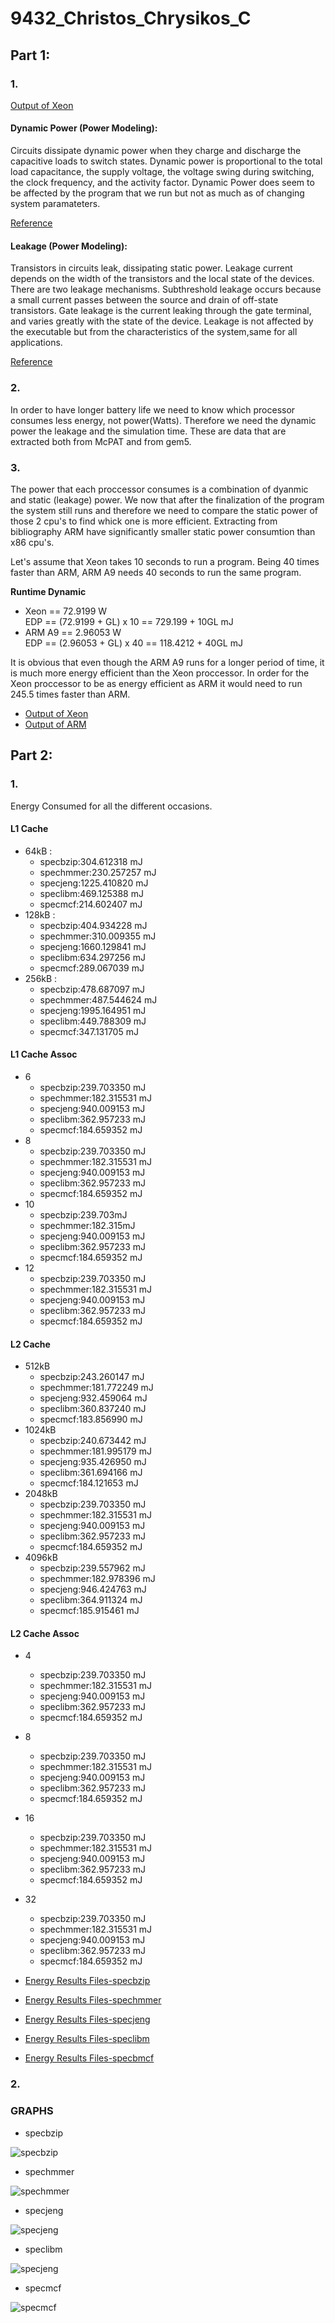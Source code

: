 # 9432_Christos_Chrysikos_C


## Part 1:

### 1.
[Output of Xeon](https://github.com/christos99/9432_Christos_Chrysikos_C/blob/main/Output%20Files/Xeon.txt)

#### Dynamic Power (Power Modeling):  
Circuits dissipate dynamic power when they charge and discharge the capacitive loads to switch states. Dynamic power is proportional to the total load capacitance, the supply voltage, the voltage swing during switching, the clock frequency, and the activity factor. Dynamic Power does  seem to be affected by the program that we run but not as much as of changing system paramateters.

[Reference](https://www.hpl.hp.com/research/mcpat/McPATAlpha_TechRep.pdf)

#### Leakage (Power Modeling):

Transistors in circuits leak, dissipating static power. Leakage current depends on the width of the transistors and the local state of the devices. There are two leakage mechanisms. Subthreshold leakage occurs because a small current passes between the source and drain of off-state transistors. Gate leakage is the current leaking through the gate terminal, and varies greatly with the state of the device. Leakage is not affected by the executable but from the characteristics of the system,same for all applications.

[Reference](https://www.hpl.hp.com/research/mcpat/McPATAlpha_TechRep.pdf)



### 2.

In order to have longer battery life we need to know which processor consumes less energy, not power(Watts). Therefore we need the dynamic power the leakage and the simulation time. These are data that are extracted both from McPAT and from gem5. 


### 3.  
The power that each proccessor consumes is a combination of dyanmic and static (leakage) power. We now that after the finalization of the program the system still runs and therefore we need to compare the static power of those 2 cpu's to find whick one is more efficient. Extracting from bibliography ARM have significantly smaller static power consumtion than x86 cpu's.

Let's assume that Xeon takes 10 seconds to run a program. Being 40 times faster than ARM, ARM A9 needs 40 seconds to run the same program.

**Runtime Dynamic** 

  * Xeon == 72.9199 W  
    EDP == (72.9199 + GL) x 10 == 729.199 + 10GL mJ
  * ARM A9  == 2.96053 W  
    EDP == (2.96053 + GL) x 40 == 118.4212 + 40GL mJ
    
 It is obvious that even though the ARM A9 runs for a longer period of time, it is much more energy efficient than the Xeon proccessor. In order for the Xeon proccessor to be as energy efficient as ARM it would need to run 245.5 times faster than ARM.
  
     
* [Output of Xeon](https://github.com/christos99/9432_Christos_Chrysikos_C/blob/main/Output%20Files/Xeon.txt)  
* [Output of ARM](https://github.com/christos99/9432_Christos_Chrysikos_C/blob/main/Output%20Files/ARM.txt)


## Part 2:


### 1.
Energy Consumed for all the different occasions.

#### L1 Cache

* 64kB :
  * specbzip:304.612318 mJ
  * spechmmer:230.257257 mJ
  * specjeng:1225.410820 mJ
  * speclibm:469.125388 mJ
  * specmcf:214.602407 mJ
* 128kB :
  * specbzip:404.934228 mJ
  * spechmmer:310.009355 mJ
  * specjeng:1660.129841 mJ
  * speclibm:634.297256 mJ
  * specmcf:289.067039 mJ
* 256kB :
  * specbzip:478.687097 mJ
  * spechmmer:487.544624 mJ
  * specjeng:1995.164951 mJ
  * speclibm:449.788309 mJ
  * specmcf:347.131705 mJ


#### L1 Cache Assoc

* 6
  * specbzip:239.703350 mJ
  * spechmmer:182.315531 mJ
  * specjeng:940.009153 mJ
  * speclibm:362.957233 mJ
  * specmcf:184.659352 mJ
* 8
  * specbzip:239.703350 mJ
  * spechmmer:182.315531 mJ
  * specjeng:940.009153 mJ
  * speclibm:362.957233 mJ
  * specmcf:184.659352 mJ
* 10
  * specbzip:239.703mJ
  * spechmmer:182.315mJ
  * specjeng:940.009153 mJ
  * speclibm:362.957233 mJ
  * specmcf:184.659352 mJ
* 12
  * specbzip:239.703350 mJ
  * spechmmer:182.315531 mJ
  * specjeng:940.009153 mJ
  * speclibm:362.957233 mJ
  * specmcf:184.659352 mJ

#### L2 Cache

* 512kB
  * specbzip:243.260147 mJ
  * spechmmer:181.772249 mJ
  * specjeng:932.459064 mJ
  * speclibm:360.837240 mJ
  * specmcf:183.856990 mJ
* 1024kB
  * specbzip:240.673442 mJ
  * spechmmer:181.995179 mJ
  * specjeng:935.426950 mJ
  * speclibm:361.694166 mJ
  * specmcf:184.121653 mJ
* 2048kB
  * specbzip:239.703350 mJ
  * spechmmer:182.315531 mJ
  * specjeng:940.009153 mJ
  * speclibm:362.957233 mJ
  * specmcf:184.659352 mJ
* 4096kB
  * specbzip:239.557962 mJ
  * spechmmer:182.978396 mJ
  * specjeng:946.424763 mJ
  * speclibm:364.911324 mJ
  * specmcf:185.915461 mJ


#### L2 Cache Assoc

* 4
  * specbzip:239.703350 mJ
  * spechmmer:182.315531 mJ
  * specjeng:940.009153 mJ
  * speclibm:362.957233 mJ
  * specmcf:184.659352 mJ
* 8
  * specbzip:239.703350 mJ
  * spechmmer:182.315531 mJ
  * specjeng:940.009153 mJ
  * speclibm:362.957233 mJ
  * specmcf:184.659352 mJ
* 16
  * specbzip:239.703350 mJ
  * spechmmer:182.315531 mJ
  * specjeng:940.009153 mJ
  * speclibm:362.957233 mJ
  * specmcf:184.659352 mJ
* 32
  * specbzip:239.703350 mJ
  * spechmmer:182.315531 mJ
  * specjeng:940.009153 mJ
  * speclibm:362.957233 mJ
  * specmcf:184.659352 mJ
 
* [Energy Results Files-specbzip](https://github.com/christos99/9432_Christos_Chrysikos_C/tree/main/Energy%20results/specbzip) 
* [Energy Results Files-spechmmer](https://github.com/christos99/9432_Christos_Chrysikos_C/tree/main/Energy%20results/spechmmer)
* [Energy Results Files-specjeng](https://github.com/christos99/9432_Christos_Chrysikos_C/tree/main/Energy%20results/specjeng) 
* [Energy Results Files-speclibm](https://github.com/christos99/9432_Christos_Chrysikos_C/tree/main/Energy%20results/speclibm)
* [Energy Results Files-specbmcf](https://github.com/christos99/9432_Christos_Chrysikos_C/tree/main/Energy%20results/specmcf) 


### 2.

### GRAPHS

* specbzip

![specbzip](https://github.com/christos99/9432_Christos_Chrysikos_C/blob/main/Graphs/specbzip.png)

* spechmmer

![spechmmer](https://github.com/christos99/9432_Christos_Chrysikos_C/blob/main/Graphs/spechmmer.png)

* specjeng

![specjeng](https://github.com/christos99/9432_Christos_Chrysikos_C/blob/main/Graphs/specjeng.png)

* speclibm

![specjeng](https://github.com/christos99/9432_Christos_Chrysikos_C/blob/main/Graphs/speclibm.png)

* specmcf

![specmcf](https://github.com/christos99/9432_Christos_Chrysikos_C/blob/main/Graphs/specmcf.png)






